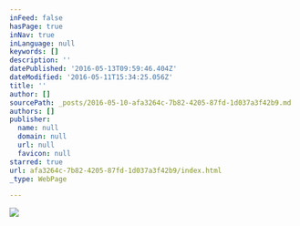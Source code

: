 ```yaml
---
inFeed: false
hasPage: true
inNav: true
inLanguage: null
keywords: []
description: ''
datePublished: '2016-05-13T09:59:46.404Z'
dateModified: '2016-05-11T15:34:25.056Z'
title: ''
author: []
sourcePath: _posts/2016-05-10-afa3264c-7b82-4205-87fd-1d037a3f42b9.md
authors: []
publisher:
  name: null
  domain: null
  url: null
  favicon: null
starred: true
url: afa3264c-7b82-4205-87fd-1d037a3f42b9/index.html
_type: WebPage

---
```

![](https://the-grid-user-content.s3-us-west-2.amazonaws.com/7c032611-d865-4b98-9e12-544925bdb56e.jpg)